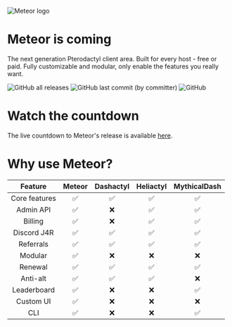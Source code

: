 ![Meteor logo](https://cdn.discordapp.com/attachments/1161650288374063176/1168202516765347940/terraform1.png?ex=6550e860&is=653e7360&hm=885a7f16a5706ee1ff6567bed3d56ca86eeb5bcaf71864089b7b0e1ec163b526&)

# Meteor is coming 
The next generation Pterodactyl client area. Built for every host - free or paid. Fully customizable and modular, only enable the features you really want.

![GitHub all releases](https://img.shields.io/github/downloads/madebymeteor/meteor/total) ![GitHub last commit (by committer)](https://img.shields.io/github/last-commit/madebymeteor/meteor) ![GitHub](https://img.shields.io/github/license/madebymeteor/meteor)


# Watch the countdown
The live countdown to Meteor's release is available [here](https://meteorweb.pages.dev/).

# Why use Meteor?
| Feature | Meteor | Dashactyl | Heliactyl | MythicalDash | 
| :---:   | :---: | :---: | :--: | :--: |
| Core features | ✅|✅|✅|✅|
| Admin API |✅|❌|✅|✅|
| Billing | ✅|❌|✅|✅|
| Discord J4R |✅|✅|✅|✅|
| Referrals |✅|✅|✅|✅|
| Modular |✅|❌|❌|❌|
| Renewal |✅|✅|✅|✅|
| Anti-alt |✅|✅|✅|❌|
| Leaderboard |✅|❌|❌|✅|
| Custom UI |✅|❌|❌|❌|❌|
| CLI |✅|❌|❌|✅|
